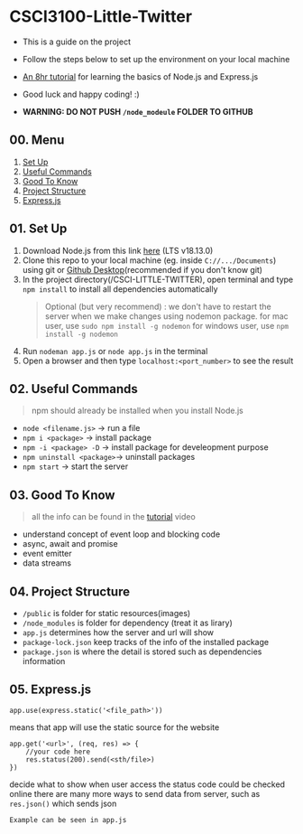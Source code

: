 # CSCI3100-Little-Twitter
- This is a guide on the project
- Follow the steps below to set up the environment on your local machine
- [An 8hr tutorial](https://www.youtube.com/watch?v=Oe421EPjeBE&t=186s) for learning the basics of Node.js and Express.js
- Good luck and happy coding! :)


- **WARNING: DO NOT PUSH `/node_modeule` FOLDER TO GITHUB**

## 00. Menu
1. [Set Up](##01-set-up)
2. [Useful Commands](#02-useful-commands)
3. [Good To Know](#03-good-to-know)
4. [Project Structure](#04-project-structure)
5. [Express.js](#05-expressjs)

## 01. Set Up
1. Download Node.js from this link [here](https://nodejs.org/en/download/) (LTS v18.13.0)
2. Clone this repo to your local machine (eg. inside `C://.../Documents`) using git or [Github Desktop](https://desktop.github.com/)(recommended if you don't know git)
3. In the project directory(/CSCI-LITTLE-TWITTER), open terminal and type `npm install` to install all dependencies automatically
    >Optional (but very recommend) : 
    >we don't have to restart the server when we make changes using nodemon package.
    >for mac user, use `sudo npm install -g nodemon`
    >for windows user, use `npm install -g nodemon`
4. Run `nodeman app.js` or `node app.js` in the terminal
5. Open a browser and then type `localhost:<port_number>` to see the result

## 02. Useful Commands
>npm should already be installed when you install Node.js
- `node <filename.js>` -> run a file
- `npm i <package>` -> install package
- `npm -i <package> -D` -> install package for develeopment purpose
- `npm uninstall <package>`-> uninstall packages
- `npm start` -> start the server

## 03. Good To Know
>all the info can be found in the [tutorial](#csci3100-little-twitter) video
- understand concept of event loop and blocking code
- async, await and promise
- event emitter
- data streams

## 04. Project Structure
- `/public` is folder for static resources(images)
- `/node_modules` is folder for dependency (treat it as lirary)
- `app.js` determines how the server and url will show
- `package-lock.json` keep tracks of the info of the installed package
- `package.json` is where the detail is stored such as dependencies information

## 05. Express.js
```
app.use(express.static('<file_path>'))
```
means that app will use the static source for the website

```
app.get('<url>', (req, res) => {
    //your code here
    res.status(200).send(<sth/file>)
})
```
decide what to show when user access the <url> 
status code could be checked online 
there are many more ways to send data from server, such as `res.json()` which sends json
```
Example can be seen in app.js

